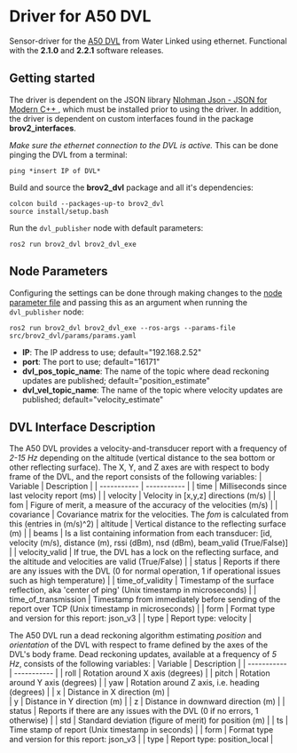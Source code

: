 # Driver for A50 DVL
Sensor-driver for the [A50 DVL](https://waterlinked.github.io/dvl/dvl-a50/) from Water Linked using ethernet. Functional with the **2.1.0** and **2.2.1** software releases. 

## Getting started
The driver is dependent on the JSON library [Nlohman Json - JSON for Modern C++ ](https://github.com/nlohmann/json), which must be installed prior to using the driver. In addition, the driver is dependent on custom interfaces found in the package **brov2_interfaces**. 

*Make sure the ethernet connection to the DVL is active.* This can be done pinging the DVL from a terminal:
```
ping *insert IP of DVL*
```

Build and source the **brov2_dvl** package and all it's dependencies:
```
colcon build --packages-up-to brov2_dvl
source install/setup.bash
```
Run the `dvl_publisher` node with default parameters:
```
ros2 run brov2_dvl brov2_dvl_exe
```

## Node Parameters
Configuring the settings can be done through making changes to the [node parameter file](params/params.yaml) and passing this as an argument when running the `dvl_publisher` node:
```
ros2 run brov2_dvl brov2_dvl_exe --ros-args --params-file src/brov2_dvl/params/params.yaml
```
* **IP**: The IP address to use; default="192.168.2.52" 
* **port**: The port to use; default="16171"
* **dvl_pos_topic_name**: The name of the topic where dead reckoning updates are published; default="position_estimate"
* **dvl_vel_topic_name**: The name of the topic where velocity updates are published; default="velocity_estimate"

## DVL Interface Description
The A50 DVL provides a velocity-and-transducer report with a frequency of *2-15 Hz* depending on the altitude (vertical distance to the sea bottom or other reflecting surface). The X, Y, and Z axes are with respect to body frame of the DVL, and the report consists of the following variables:
| Variable      | Description |
| ----------- | ----------- |
| time                  | Milliseconds since last velocity report (ms)                                              |
| velocity              | Velocity in [x,y,z] directions (m/s)                                              |
| fom                   | Figure of merit, a measure of the accuracy of the velocities (m/s)                            |
| covariance            | Covariance matrix for the velocities. The *fom* is calculated from this (entries in (m/s)^2)  | altitude              | Vertical distance to the reflecting surface (m)                                                 |
| beams                 | Is a list containing information from each transducer: [id, velocity (m/s), distance (m), rssi (dBm), nsd (dBm), beam_valid (True/False)]                                            |
| velocity_valid        | If true, the DVL has a lock on the reflecting surface, and the altitude and velocities are valid (True/False) |
| status                | Reports if there are any issues with the DVL (0 for normal operation, 1 if operational issues such as high temperature)                         |
| time_of_validity      | Timestamp of the surface reflection, aka 'center of ping' (Unix timestamp in microseconds)                              |
| time_of_transmission  | Timestamp from immediately before sending of the report over TCP (Unix timestamp in microseconds)                              |
| form                  | Format type and version for this report: json_v3                                              |
| type                  | Report type: velocity                                                                         |


The A50 DVL run a dead reckoning algorithm estimating *position* and *orientation* of the DVL with respect to frame defined by the axes of the DVL's body frame. Dead reckoning updates, available at a frequency of *5 Hz*, consists of the following variables:
| Variable      | Description |
| ----------- | ----------- |
| roll      | Rotation around X axis (degrees)                                              |
| pitch     | Rotation around Y axis (degrees)                                              |
| yaw       | Rotation around Z axis, i.e. heading (degrees)                                |
| x         | Distance in X direction (m)                                                   |  
| y         | Distance in Y direction (m)                                                   |
| z         | Distance in downward direction (m)                                            |
| status    | Reports if there are any issues with the DVL (0 if no errors, 1 otherwise)    |
| std       | Standard deviation (figure of merit) for position (m)                         |
| ts        | Time stamp of report (Unix timestamp in seconds)                              |
| form      | Format type and version for this report: json_v3                              |
| type      | Report type: position_local                                                   |





